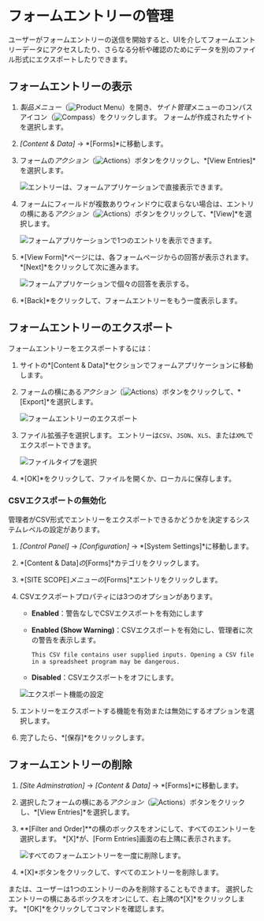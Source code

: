 # フォームエントリーの管理

ユーザーがフォームエントリーの送信を開始すると、UIを介してフォームエントリーデータにアクセスしたり、さらなる分析や確認のためにデータを別のファイル形式にエクスポートしたりできます。

## フォームエントリーの表示

1.  *製品メニュー*（![Product Menu](../../../images/icon-product-menu.png)）を開き、*サイト管理*メニューのコンパスアイコン（![Compass](../../../images/icon-compass.png)）をクリックします。 フォームが作成されたサイトを選択します。

2.  *[Content & Data]* → *[Forms]*に移動します。

3.  フォームの*アクション*（![Actions](../../../images/icon-actions.png)）ボタンをクリックし、*[View Entries]*を選択します。

    ![エントリーは、フォームアプリケーションで直接表示できます。 ](./managing-form-entries/images/01.png)

4.  フォームにフィールドが複数ありウィンドウに収まらない場合は、エントリの横にある*アクション*（![Actions](../../../images/icon-actions.png)）ボタンをクリックして、*[View]*を選択します。

    ![フォームアプリケーションで1つのエントリを表示できます。](./managing-form-entries/images/02.png)

5.  *[View Form]*ページには、各フォームページからの回答が表示されます。 *[Next]*をクリックして次に進みます。

    ![フォームアプリケーションで個々の回答を表示する。](./managing-form-entries/images/03.png)

6.  *[Back]*をクリックして、フォームエントリーをもう一度表示します。

## フォームエントリーのエクスポート

フォームエントリーをエクスポートするには：

1.  サイトの*[Content & Data]*セクションでフォームアプリケーションに移動します。

2.  フォームの横にある*アクション*（![Actions](../../../images/icon-actions.png)）ボタンをクリックして、*[Export]*を選択します。

    ![フォームエントリーのエクスポート](./managing-form-entries/images/04.png)

3.  ファイル拡張子を選択します。 エントリーは`CSV`、`JSON`、`XLS`、または`XML`でエクスポートできます。

    ![ファイルタイプを選択](./managing-form-entries/images/05.png)

4.  *[OK]*をクリックして、ファイルを開くか、ローカルに保存します。

### CSVエクスポートの無効化

管理者がCSV形式でエントリーをエクスポートできるかどうかを決定するシステムレベルの設定があります。

1.  *[Control Panel]* → *[Configuration]* → *[System Settings]*に移動します。

2.  *[Content & Data]*の*[Forms]*カテゴリをクリックします。

3.  *[SITE SCOPE]*メニューの*[Forms]*エントリをクリックします。

4.  CSVエクスポートプロパティには3つのオプションがあります。

      - **Enabled**：警告なしでCSVエクスポートを有効にします

      - **Enabled (Show Warning)**：CSVエクスポートを有効にし、管理者に次の警告を表示します。

        `This CSV file contains user supplied inputs. Opening a CSV file in a spreadsheet program may be dangerous.`

      - **Disabled**：CSVエクスポートをオフにします。

    ![エクスポート機能の設定](./managing-form-entries/images/06.png)

5.  エントリーをエクスポートする機能を有効または無効にするオプションを選択します。

6.  完了したら、*[保存]*をクリックします。

## フォームエントリーの削除

1.  *[Site Adminstration]* → *[Content & Data]* → *[Forms]*に移動します。

2.  選択したフォームの横にある*アクション*（![Actions](../../../images/icon-actions.png)）ボタンをクリックし、*[View Entries]*を選択します。

3.  **[Filter and Order]**の横のボックスをオンにして、すべてのエントリーを選択します。 *[X]*が、[Form Entries]画面の右上隅に表示されます。

    ![すべてのフォームエントリーを一度に削除します。](./managing-form-entries/images/07.png)

4.  *[X]*ボタンをクリックして、すべてのエントリーを削除します。

または、ユーザーは1つのエントリーのみを削除することもできます。 選択したエントリーの横にあるボックスをオンにして、右上隅の*[X]*をクリックします。 *[OK]*をクリックしてコマンドを確認します。


<!-- Removed this information because it really doesn't belong in an article titled, "Managing Form Entries". Export/Import does more than just manage entries - it handles Forms and Forms Application Configurations.

## Additional Information

```note::
   The Forms application itself has an Import/Export window accessible from the application's Configuration menu. This is how you import and export the application configuration and its data (forms and form entries). The file format for this type of import and export is a LAR file.
```

![Exporting Form contents as a LAR](./managing-form-entries/images/08.png)

For more information, see the article on [importing and exporting application content](https://help.liferay.com/hc/articles/360029132551-Importing-Exporting-Sites-and-Content). -->

